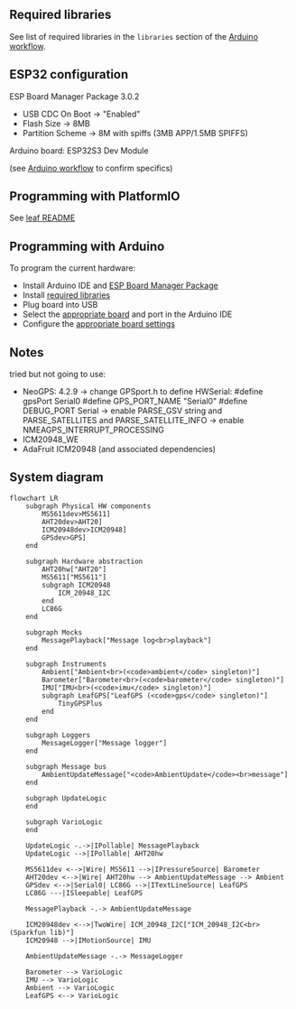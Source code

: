 ## Required libraries

See list of required libraries in the `libraries` section of the [Arduino workflow](../../.github/workflows/arduino.yaml).

## ESP32 configuration

ESP Board Manager Package 3.0.2

- USB CDC On Boot -> "Enabled"
- Flash Size -> 8MB
- Partition Scheme -> 8M with spiffs (3MB APP/1.5MB SPIFFS)

Arduino board: ESP32S3 Dev Module

(see [Arduino workflow](../../.github/workflows/arduino.yaml) to confirm specifics)

## Programming with PlatformIO

See [leaf README](../README.md)

## Programming with Arduino

To program the current hardware:

- Install Arduino IDE and [ESP Board Manager Package](#esp32-configuration)
- Install [required libraries](#required-libraries)
- Plug board into USB
- Select the [appropriate board](#esp32-configuration) and port in the Arduino IDE
- Configure the [appropriate board settings](#esp32-configuration)

## Notes

tried but not going to use:

- NeoGPS: 4.2.9
  -> change GPSport.h to define HWSerial:
  #define gpsPort Serial0
  #define GPS_PORT_NAME "Serial0"
  #define DEBUG_PORT Serial
  -> enable PARSE_GSV string and PARSE_SATELLITES and PARSE_SATELLITE_INFO
  -> enable NMEAGPS_INTERRUPT_PROCESSING
- ICM20948_WE
- AdaFruit ICM20948 (and associated dependencies)

## System diagram

```mermaid
flowchart LR
    subgraph Physical HW components
        MS5611dev>MS5611]
        AHT20dev>AHT20]
        ICM20948dev>ICM20948]
        GPSdev>GPS]
    end

    subgraph Hardware abstraction
        AHT20hw["AHT20"]
        MS5611["MS5611"]
        subgraph ICM20948
            ICM_20948_I2C
        end
        LC86G
    end

    subgraph Mocks
        MessagePlayback["Message log<br>playback"]
    end

    subgraph Instruments
        Ambient["Ambient<br>(<code>ambient</code> singleton)"]
        Barometer["Barometer<br>(<code>barometer</code> singleton)"]
        IMU["IMU<br>(<code>imu</code> singleton)"]
        subgraph LeafGPS["LeafGPS (<code>gps</code> singleton)"]
            TinyGPSPlus
        end
    end

    subgraph Loggers
        MessageLogger["Message logger"]
    end

    subgraph Message bus
        AmbientUpdateMessage["<code>AmbientUpdate</code><br>message"]
    end

    subgraph UpdateLogic
    end

    subgraph VarioLogic
    end

    UpdateLogic -.->|IPollable| MessagePlayback
    UpdateLogic -->|IPollable| AHT20hw

    MS5611dev <-->|Wire| MS5611 -->|IPressureSource| Barometer
    AHT20dev <-->|Wire| AHT20hw --> AmbientUpdateMessage --> Ambient
    GPSdev <-->|Serial0| LC86G -->|ITextLineSource| LeafGPS
    LC86G ---|ISleepable| LeafGPS

    MessagePlayback -.-> AmbientUpdateMessage

    ICM20948dev <-->|TwoWire| ICM_20948_I2C["ICM_20948_I2C<br>(Sparkfun lib)"]
    ICM20948 -->|IMotionSource| IMU

    AmbientUpdateMessage -.-> MessageLogger

    Barometer --> VarioLogic
    IMU --> VarioLogic
    Ambient --> VarioLogic
    LeafGPS <--> VarioLogic
```
